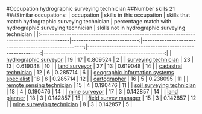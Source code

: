 #Occupation hydrographic surveying technician
##Number skills 21
###Similar occupations:
| occupation                                                                                |   skills in this occupation |   skills that match hydrographic surveying technician |   percentage match with hydrographic surveying technician |   skills not in hydrographic surveying technician |
|:------------------------------------------------------------------------------------------|----------------------------:|------------------------------------------------------:|----------------------------------------------------------:|--------------------------------------------------:|
| [hydrographic surveyor](hydrographic_surveyor.md)                                         |                          19 |                                                    17 |                                                  0.809524 |                                                 2 |
| [surveying technician](surveying_technician.md)                                           |                          23 |                                                    13 |                                                  0.619048 |                                                10 |
| [land surveyor](land_surveyor.md)                                                         |                          27 |                                                    13 |                                                  0.619048 |                                                14 |
| [cadastral technician](cadastral_technician.md)                                           |                          12 |                                                     6 |                                                  0.285714 |                                                 6 |
| [geographic information systems specialist](geographic_information_systems_specialist.md) |                          18 |                                                     6 |                                                  0.285714 |                                                12 |
| [cartographer](cartographer.md)                                                           |                          16 |                                                     5 |                                                  0.238095 |                                                11 |
| [remote sensing technician](remote_sensing_technician.md)                                 |                          15 |                                                     4 |                                                  0.190476 |                                                11 |
| [soil surveying technician](soil_surveying_technician.md)                                 |                          18 |                                                     4 |                                                  0.190476 |                                                14 |
| [mine surveyor](mine_surveyor.md)                                                         |                          17 |                                                     3 |                                                  0.142857 |                                                14 |
| [land planner](land_planner.md)                                                           |                          18 |                                                     3 |                                                  0.142857 |                                                15 |
| [field survey manager](field_survey_manager.md)                                           |                          15 |                                                     3 |                                                  0.142857 |                                                12 |
| [mine surveying technician](mine_surveying_technician.md)                                 |                           8 |                                                     3 |                                                  0.142857 |                                                 5 |
